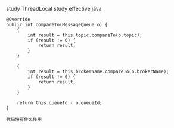 study ThreadLocal
study effective java

    @Override
    public int compareTo(MessageQueue o) {
        {
            int result = this.topic.compareTo(o.topic);
            if (result != 0) {
                return result;
            }
        }

        {
            int result = this.brokerName.compareTo(o.brokerName);
            if (result != 0) {
                return result;
            }
        }

        return this.queueId - o.queueId;
    }
    
    代码块有什么作用
    

